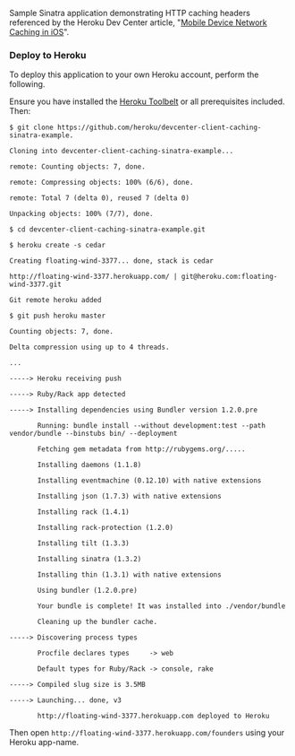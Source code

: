 Sample Sinatra application demonstrating HTTP caching headers referenced by the Heroku Dev Center article, "[Mobile Device Network Caching in iOS](https://devcenter.heroku.com/articles/ios-network-caching)".

### Deploy to Heroku

To deploy this application to your own Heroku account, perform the following.

Ensure you have installed the [Heroku Toolbelt](https://toolbelt.heroku.com) or all prerequisites included. Then:

```term
$ git clone https://github.com/heroku/devcenter-client-caching-sinatra-example.

Cloning into devcenter-client-caching-sinatra-example...

remote: Counting objects: 7, done.

remote: Compressing objects: 100% (6/6), done.

remote: Total 7 (delta 0), reused 7 (delta 0)

Unpacking objects: 100% (7/7), done.

$ cd devcenter-client-caching-sinatra-example.git

$ heroku create -s cedar

Creating floating-wind-3377... done, stack is cedar

http://floating-wind-3377.herokuapp.com/ | git@heroku.com:floating-wind-3377.git

Git remote heroku added

$ git push heroku master

Counting objects: 7, done.

Delta compression using up to 4 threads.

...

-----> Heroku receiving push

-----> Ruby/Rack app detected

-----> Installing dependencies using Bundler version 1.2.0.pre

       Running: bundle install --without development:test --path vendor/bundle --binstubs bin/ --deployment
       
       Fetching gem metadata from http://rubygems.org/.....

       Installing daemons (1.1.8)

       Installing eventmachine (0.12.10) with native extensions

       Installing json (1.7.3) with native extensions

       Installing rack (1.4.1)

       Installing rack-protection (1.2.0)

       Installing tilt (1.3.3)

       Installing sinatra (1.3.2)

       Installing thin (1.3.1) with native extensions

       Using bundler (1.2.0.pre)

       Your bundle is complete! It was installed into ./vendor/bundle

       Cleaning up the bundler cache.

-----> Discovering process types

       Procfile declares types     -> web

       Default types for Ruby/Rack -> console, rake

-----> Compiled slug size is 3.5MB

-----> Launching... done, v3

       http://floating-wind-3377.herokuapp.com deployed to Heroku
```

Then open `http://floating-wind-3377.herokuapp.com/founders` using your Heroku app-name.